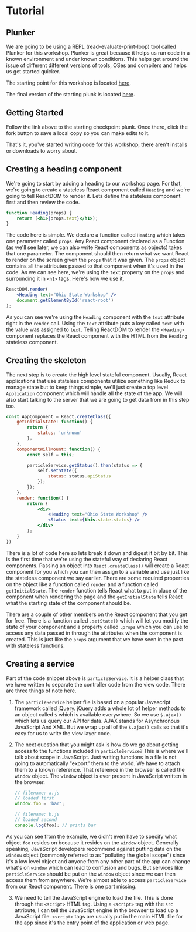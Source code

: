 # Tutorial

## Plunker

We are going to be using a REPL (read-evaluate-print-loop) tool called Plunker for this workshop. Plunker is great because it helps us run code in a known environment and under known conditions. This helps get around the issue of different different versions of tools, OSes and compilers and helps us get started quicker.

The starting point for this workshop is located [here](https://plnkr.co/edit/jy8rqmDICZnCJNOY9fnI?p=info).

The final version of the starting plunk is located [here](https://plnkr.co/edit/hBJQ2ArrNVMyWYeYeC7e?p=info).

## Getting Started

Follow the link above to the starting checkpoint plunk. Once there, click the fork button to save a local copy so you can make edits to it.

That's it, you've started writing code for this workshop, there aren't installs or downloads to worry about.

## Creating a heading component

We're going to start by adding a heading to our workshop page. For that, we're going to create a stateless React component called `Heading` and we're going to tell ReactDOM to render it. Lets define the stateless component first and then review the code.

```jsx
function Heading(props) {
    return (<h1>{props.text}</h1>);
}
```

The code here is simple. We declare a function called `Heading` which takes one parameter called `props`. Any React component declared as a Function (as we'll see later, we can also write React components as objects) takes that one parameter. The component should then return what we want React to render on the screen given the `props` that it was given. The `props` object contains all the attributes passed to that component when it's used in the code. As we can see here, we're using the `text` property on the `props` and surrounding it in `<h1>` tags. Here's how we use it,

```jsx
ReactDOM.render(
    <Heading text="Ohio State Workshop" />
    document.getElementById('react-root')
);
```

As you can see we're using the `Heading` component with the `text` attribute right in the `render` call. Using the `text` attribute puts a key called `text` with the value was assigned to `text`. Telling ReactDOM to render the `<Heading>` component replaces the React component with the HTML from the `Heading` stateless component.

## Creating the skeleton

The next step is to create the high level stateful component. Usually, React applications that use stateless components utilize something like Redux to manage state but to keep things simple, we'll just create a top level `Application` component which will handle all the state of the app. We will also start talking to the server that we are going to get data from in this step too.

```jsx
const AppComponent = React.createClass({
    getInitialState: function() {
        return {
            status: 'unknown'
        };
    },
    componentWillMount: function() {
        const self = this;

        particleService.getStatus().then(status => {
            self.setState({
                status: status.apiStatus
            });
        });
    },
    render: function() {
        return (
            <div>
                <Heading text="Ohio State Workshop" />
                <Status text={this.state.status} />
            </div>
        );
    }
})
```

There is a lot of code here so lets break it down and digest it bit by bit. This is the first time that we're using the stateful way of declaring React components. Passing an object into `React.createClass()` will create a React component for you which you can then assign to a variable and use just like the stateless component we say earlier. There are some required properties on the object like a function called `render` and a function called `getInitialState`. The `render` function tells React what to put in place of the component when rendering the page and the `getInitialState` tells React what the starting state of the component should be.

There are a couple of other members on the React component that you get for free. There is a function called `.setState()` which will let you modify the state of your component and a property called `.props` which you can use to access any data passed in through the attributes when the component is created. This is just like the `props` argument that we have seen in the past with stateless functions.

## Creating a service

Part of the code snippet above is `particleService`. It is a helper class that we have written to separate the controller code from the view code. There are three things of note here.

1. The `particleService` helper file is based on a popular Javascript framework called jQuery. jQuery adds a whole lot of helper methods to an object called `$` which is available everywhere. So we use `$.ajax()` which lets us query our API for data. AJAX stands for Asynchronous JavaScript And XML. But we wrap up all of the `$.ajax()` calls so that it's easy for us to write the view layer code.

2. The next question that you might ask is how do we go about getting access to the functions included in `particleService`? This is where we'll talk about scope in JavaScript. Just writing functions in a file is not going to automatically "export" them to the world. We have to attach them to a known reference. That reference in the browser is called the `window` object. The `window` object is ever present in JavaScript written in the browser.

    ```javascript
    // filename: a.js
    // loaded first
    window.foo = 'bar';

    // filename: b.js
    // loaded second
    console.log(foo); // prints bar
    ```
As you can see from the example, we didn't even have to specify what object `foo` resides on because it resides on the `window` object. Generally speaking, JavaScript developers recommend against putting data on the `window` object (commonly referred to as "polluting the global scope") since it's a low level object and anyone from any other part of the app can change what's on `window` which can lead to confusion and bugs. But services like `particleService` should be put on the `window` object since we can then access them from anywhere. We're almost able to access `particleService` from our React component. There is one part missing.

3. We need to tell the JavaScript engine to load the file. This is done through the `<script>` HTML tag. Using a `<script>` tag with the `src` attribute, I can tell the JavaScript engine in the browser to load up a JavaScript file. `<script>` tags are usually put in the main HTML file for the app since it's the entry point of the application or web page.
